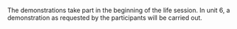 The demonstrations take part in the beginning of the life session. In unit 6, a demonstration as requested by the participants will be carried out.
